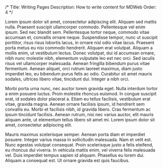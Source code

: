 /*
Title: Writing Pages
Description: How to write content for MDWeb
Order: 4
*/

Lorem ipsum dolor sit amet, consectetur adipiscing elit. Aliquam sed mattis nulla. Praesent suscipit ullamcorper commodo. Pellentesque vel enim ipsum. Sed nec blandit sem. Pellentesque tortor neque, commodo vitae accumsan et, convallis ornare neque. Suspendisse tempor, nunc ut suscipit porttitor, risus risus lobortis lacus, in ornare nisl odio vitae lacus. Praesent porta metus eu nisi commodo hendrerit. Aliquam erat volutpat. Aliquam a mollis enim, ut vestibulum lectus. Donec volutpat, dui id accumsan ornare, nibh nunc molestie nibh, elementum vulputate leo est nec orci. Sed iaculis risus vel ullamcorper malesuada. Aenean fringilla bibendum purus vitae fermentum. Aenean aliquet, orci rutrum laoreet maximus, diam justo imperdiet leo, eu bibendum purus felis ac odio. Curabitur sit amet mauris sodales, ultrices libero vitae, tincidunt dui. Integer a nibh orci.

Morbi porta urna nunc, nec auctor lorem gravida eget. Nulla interdum tortor a enim posuere luctus. Proin molestie rhoncus euismod. In congue suscipit erat, id sodales dolor placerat a. Etiam eu tellus facilisis, vestibulum erat vitae, gravida magna. Aenean ornare facilisis ipsum, id hendrerit sem convallis eu. Morbi et facilisis nibh, id gravida libero. Cras fermentum ac ipsum tincidunt facilisis. Aenean rutrum, nisi nec varius auctor, elit mauris aliquam ante, ut elementum tellus libero sit amet mi. Lorem ipsum dolor sit amet, consectetur adipiscing elit.

Mauris maximus scelerisque semper. Aenean porta diam et imperdiet posuere. Integer varius massa in sollicitudin malesuada. Nam et velit est. Nunc egestas volutpat consequat. Proin scelerisque justo a felis eleifend, eu rhoncus dui viverra. In vehicula mattis enim, vel viverra felis malesuada vel. Duis imperdiet tempus sapien id aliquam. Phasellus eu lorem dui. Aliquam a consequat est. Ut ornare gravida est quis faucibus.
